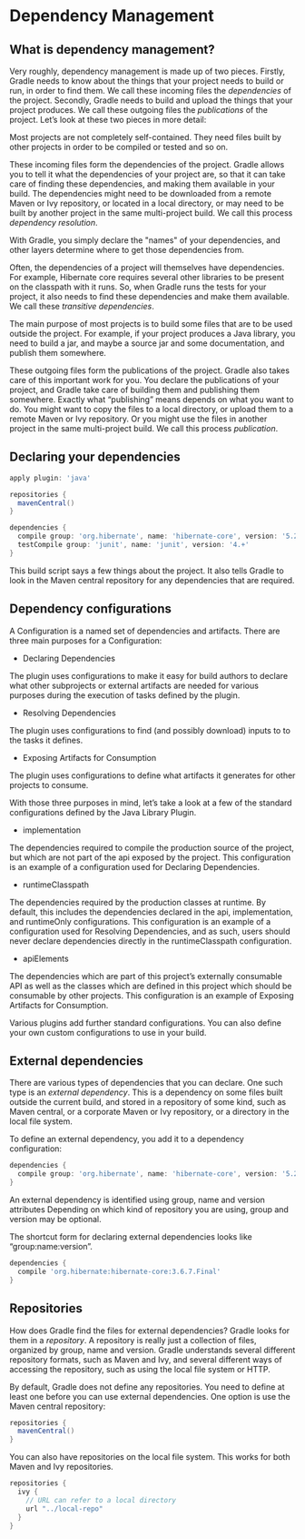 # Dependency Management

## What is dependency management?

Very roughly, dependency management is made up of two pieces.
Firstly, Gradle needs to know about the things that your project needs to build or run, in order to find them.
We call these incoming files the *dependencies* of the project.
Secondly, Gradle needs to build and upload the things that your project produces.
We call these outgoing files the *publications* of the project.
Let’s look at these two pieces in more detail:

Most projects are not completely self-contained.
They need files built by other projects in order to be compiled or tested and so on.

These incoming files form the dependencies of the project.
Gradle allows you to tell it what the dependencies of your project are, so that it can take care of finding these dependencies, and making them available in your build.
The dependencies might need to be downloaded from a remote Maven or Ivy repository, or located in a local directory, or may need to be built by another project in the same multi-project build.
We call this process *dependency resolution*.

With Gradle, you simply declare the "names" of your dependencies, and other layers determine where to get those dependencies from.

Often, the dependencies of a project will themselves have dependencies.
For example, Hibernate core requires several other libraries to be present on the classpath with it runs.
So, when Gradle runs the tests for your project, it also needs to find these dependencies and make them available.
We call these *transitive dependencies*.

The main purpose of most projects is to build some files that are to be used outside the project.
For example, if your project produces a Java library, you need to build a jar, and maybe a source jar and some documentation, and publish them somewhere.

These outgoing files form the publications of the project.
Gradle also takes care of this important work for you.
You declare the publications of your project, and Gradle take care of building them and publishing them somewhere.
Exactly what “publishing” means depends on what you want to do.
You might want to copy the files to a local directory, or upload them to a remote Maven or Ivy repository.
Or you might use the files in another project in the same multi-project build.
We call this process *publication*.

## Declaring your dependencies

```gradle
apply plugin: 'java'

repositories {
  mavenCentral()
}

dependencies {
  compile group: 'org.hibernate', name: 'hibernate-core', version: '5.2.8.Final'
  testCompile group: 'junit', name: 'junit', version: '4.+'
}
```
This build script says a few things about the project.
It also tells Gradle to look in the Maven central repository for any dependencies that are required.

## Dependency configurations

A Configuration is a named set of dependencies and artifacts.
There are three main purposes for a Configuration:

* Declaring Dependencies

The plugin uses configurations to make it easy for build authors to declare what other subprojects or external artifacts are needed for various purposes during the execution of tasks defined by the plugin.

* Resolving Dependencies

The plugin uses configurations to find (and possibly download) inputs to to the tasks it defines.

* Exposing Artifacts for Consumption

The plugin uses configurations to define what artifacts it generates for other projects to consume.

With those three purposes in mind, let’s take a look at a few of the standard configurations defined by the Java Library Plugin.

* implementation

The dependencies required to compile the production source of the project, but which are not part of the api exposed by the project.
This configuration is an example of a configuration used for Declaring Dependencies.

* runtimeClasspath

The dependencies required by the production classes at runtime.
By default, this includes the dependencies declared in the api, implementation, and runtimeOnly configurations.
This configuration is an example of a configuration used for Resolving Dependencies, and as such, users should never declare dependencies directly in the runtimeClasspath configuration.

* apiElements

The dependencies which are part of this project’s externally consumable API as well as the classes which are defined in this project which should be consumable by other projects.
This configuration is an example of Exposing Artifacts for Consumption.

Various plugins add further standard configurations.
You can also define your own custom configurations to use in your build.

## External dependencies

There are various types of dependencies that you can declare.
One such type is an *external dependency*.
This is a dependency on some files built outside the current build, and stored in a repository of some kind, such as Maven central, or a corporate Maven or Ivy repository, or a directory in the local file system.

To define an external dependency, you add it to a dependency configuration:
```gradle
dependencies {
  compile group: 'org.hibernate', name: 'hibernate-core', version: '5.2.8.Final'
}
```
An external dependency is identified using group, name and version attributes
Depending on which kind of repository you are using, group and version may be optional.

The shortcut form for declaring external dependencies looks like “group:name:version”.
```gradle
dependencies {
  compile 'org.hibernate:hibernate-core:3.6.7.Final'
}
```

## Repositories

How does Gradle find the files for external dependencies?
Gradle looks for them in a *repository*.
A repository is really just a collection of files, organized by group, name and version.
Gradle understands several different repository formats, such as Maven and Ivy, and several different ways of accessing the repository, such as using the local file system or HTTP.

By default, Gradle does not define any repositories.
You need to define at least one before you can use external dependencies.
One option is use the Maven central repository:
```gradle
repositories {
  mavenCentral()
}
```

You can also have repositories on the local file system.
This works for both Maven and Ivy repositories.
```gradle
repositories {
  ivy {
    // URL can refer to a local directory
    url "../local-repo"
  }
}
```

